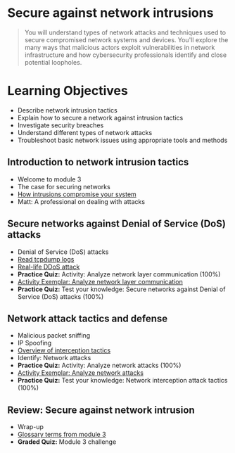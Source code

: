 # Secure against network intrusions
> You will understand types of network attacks and techniques used to secure compromised network systems and devices. You'll explore the many ways that malicious actors exploit vulnerabilities in network infrastructure and how cybersecurity professionals identify and close potential loopholes.
# Learning Objectives
- Describe network intrusion tactics
- Explain how to secure a network against intrusion tactics
- Investigate security breaches
- Understand different types of network attacks
- Troubleshoot basic network issues using appropriate tools and methods
## Introduction to network intrusion tactics
- Welcome to module 3
- The case for securing networks
- [How intrusions compromise your system](https://github.com/KailaniBailey/Google-Cybersecurity-Professional-Certificate/tree/main/Course%203:%20Connect%20and%20Protect:%20Networks%20and%20Network%20Security/Week%203:%20Secure%20against%20network%20intrusions/How%20intrusions%20compromise%20your%20system)
- Matt: A professional on dealing with attacks
## Secure networks against Denial of Service (DoS) attacks
- Denial of Service (DoS) attacks
- [Read tcpdump logs](https://github.com/KailaniBailey/Google-Cybersecurity-Professional-Certificate/tree/main/Course%203:%20Connect%20and%20Protect:%20Networks%20and%20Network%20Security/Week%203:%20Secure%20against%20network%20intrusions/Read%20tcpdump%20logs)
- [Real-life DDoS attack](https://github.com/KailaniBailey/Google-Cybersecurity-Professional-Certificate/tree/main/Course%203:%20Connect%20and%20Protect:%20Networks%20and%20Network%20Security/Week%203:%20Secure%20against%20network%20intrusions/Real-life%20DDoS%20attack)
- **Practice Quiz:** Activity: Analyze network layer communication (100%)
- [Activity Exemplar: Analyze network layer communication](https://github.com/KailaniBailey/Google-Cybersecurity-Professional-Certificate/blob/main/Course%203%3A%20Connect%20and%20Protect%3A%20Networks%20and%20Network%20Security/Week%203%3A%20Secure%20against%20network%20intrusions/The%20Exemplar%20Explained%20-%20Cybersecurity%20Incident%20Report_%20Network%20Traffic%20Analysis%20.pdf)
- **Practice Quiz:** Test your knowledge: Secure networks against Denial of Service (DoS) attacks (100%)
## Network attack tactics and defense
- Malicious packet sniffing
- IP Spoofing
- [Overview of interception tactics](https://github.com/KailaniBailey/Google-Cybersecurity-Professional-Certificate/tree/main/Course%203:%20Connect%20and%20Protect:%20Networks%20and%20Network%20Security/Week%203:%20Secure%20against%20network%20intrusions/Overview%20of%20interception%20tactics)
- Identify: Network attacks
- **Practice Quiz:** Activity: Analyze network attacks (100%)
- [Activity Exemplar: Analyze network attacks](https://github.com/KailaniBailey/Google-Cybersecurity-Professional-Certificate/blob/main/Course%203%3A%20Connect%20and%20Protect%3A%20Networks%20and%20Network%20Security/Week%203%3A%20Secure%20against%20network%20intrusions/Cybersecurity%20incident%20report%20exemplar.pdf)
- **Practice Quiz:** Test your knowledge: Network interception attack tactics (100%)
## Review: Secure against network intrusion
- Wrap-up
- [Glossary terms from module 3](https://github.com/KailaniBailey/Google-Cybersecurity-Professional-Certificate/tree/main/Course%203:%20Connect%20and%20Protect:%20Networks%20and%20Network%20Security/Week%203:%20Secure%20against%20network%20intrusions/Glossary%20terms%20from%20module%203)
- **Graded Quiz:** Module 3 challenge
